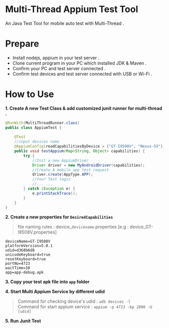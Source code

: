 # Multi-Thread Appium Test Tool

An Java Test Tool for mobile auto test with Multi-Thread .


# Prepare
* Install nodejs, appium in your test server .
* Clone current program in your PC which installed JDK & Maven .
* Confirm your PC and test server connected .
* Confirm test devices and test server connected with USB or Wi-Fi .


# How to Use
**1. Create A new Test Class & add customized junit runner for multi-thread .**
```java
@RunWith(MultiThreadRunner.class)
public class AppiumTest {
	
	@Test
	//input devices name
	@AppiumConfig(readCapabilitiesByDevice = {"GT-I9508V", "Nexus-5X"})
	public void testAppium(Map<String, Object> capabilities) {
		try {
			//Init a new AppiumDriver
			Driver driver = new MyAndroidDriver(capabilities);
			//Create A mobile app test request 
			driver.create(AppType.APP);
			//Your Test logic
			//... ...
		} catch (Exception e) {
			e.printStackTrace();
		}
	}
}
```
**2. Create a new properties for `DesiredCapabilities`**
> file naming rules : device_`devicename`.properties [e.g : device_GT-I9508V.properties]

```
deviceName=GT-I9508V
platformVersion=5.0.1
udid=d368b6d8
unicodeKeyboard=true
resetKeyboard=true
portNo=4723
waitTime=10
app=app-debug.apk
```

**3. Copy your test apk file into `app` folder**

**4. Start Multi Appium Service by different udid**
> Command for checking device's udid : `adb devices -l`<br>
> Command for start appium service : `appium -p 4723 -bp 2000 -U [udid]`

**5. Run Junit Test**

